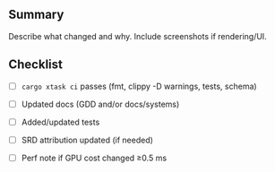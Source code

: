 ## Summary

Describe what changed and why. Include screenshots if rendering/UI.

## Checklist

- [ ] `cargo xtask ci` passes (fmt, clippy -D warnings, tests, schema)
- [ ] Updated docs (GDD and/or docs/systems)
- [ ] Added/updated tests
- [ ] SRD attribution updated (if needed)
- [ ] Perf note if GPU cost changed ≥0.5 ms

